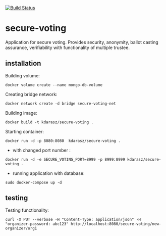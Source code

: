 [![Build Status](https://travis-ci.org/daraszkrzysztof/secure-voting.svg?branch=master)](https://travis-ci.org/daraszkrzysztof/secure-voting.svg?branch=master)

# secure-voting
Application for secure voting. Provides security, anonymity, ballot casting assurance, verifiability with functionality of multiple trustee.

## installation

Building volume:
```
docker volume create --name mongo-db-volume
```
Creating bridge network:
```
docker network create -d bridge secure-voting-net
```
Building image:
```
docker build -t kdarasz/secure-voting .
```

Starting container:
```
docker run -d -p 8080:8080  kdarasz/secure-voting .
```
- with changed port number :
```
docker run -d -e SECURE_VOTING_PORT=8999 -p 8999:8999 kdarasz/secure-voting .
```
- running application with database:
```
sudo docker-compose up -d
```

## testing

Testing functionality:
```
curl -X PUT --verbose -H "Content-Type: application/json" -H "organizer-password: abc123" http://localhost:8080/secure-voting/new-organizer/org1
```